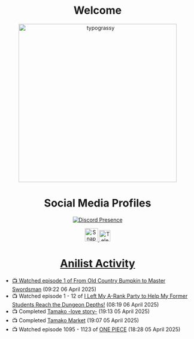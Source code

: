 <div align="center">

# Welcome
<a href="https://github.com/kawarimidoll/typograssy">
    <img alt="typograssy" src="https://typograssy.deno.dev/api?text=%E3%82%88%E3%81%86%E3%81%93%E3%81%9D%E3%81%BF%E3%81%AA%E3%81%95%E3%82%93%20-%20Sheby--&&l0=none&l1=82d9d0&l2=027353&l3=038c4c&l4=01402e&bg=none&frame=none&speed=100&comment=" width="421.99">
</a>

</div>

<div align="center">

# Social Media Profiles

[![Discord Presence](https://lanyard.cnrad.dev/api/612532963938271232)](https://discord.com/users/612532963938271232)


<a href="https://www.snapchat.com/add/a.sheby" title="Snapchat Profile">
    <img src="https://www.freepnglogos.com/uploads/snapchat-logo-png-0.png" width="35" alt="Snapchat Logo" />


<a href="https://t.me/ASheby" title="Telegram Profile">
    <img src="https://www.freepnglogos.com/uploads/telegram-logo-png-0.png" width="30" alt="Telegram Logo" />


</div>

<div align="center">

# Anilist Activity

</div>

<!-- ANILIST_ACTIVITY:start -->

-   📺 Watched episode 1 of [From Old Country Bumpkin to Master Swordsman](https://anilist.co/anime/179955) (09:22 06 April 2025)
-   📺 Watched episode 1 - 12 of [I Left My A-Rank Party to Help My Former Students Reach the Dungeon Depths!](https://anilist.co/anime/180812) (08:19 06 April 2025)
-   📺 Completed [Tamako -love story-](https://anilist.co/anime/20519) (19:13 05 April 2025)
-   📺 Completed [Tamako Market](https://anilist.co/anime/16417) (19:07 05 April 2025)
-   📺 Watched episode 1095 - 1123 of [ONE PIECE](https://anilist.co/anime/21) (18:28 05 April 2025)

<!-- ANILIST_ACTIVITY:end -->
